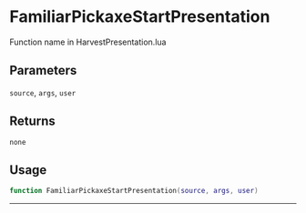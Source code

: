 # FamiliarPickaxeStartPresentation
Function name in HarvestPresentation.lua
## Parameters
`source`, `args`, `user`
## Returns
`none`
## Usage
```lua
function FamiliarPickaxeStartPresentation(source, args, user)
```
---
